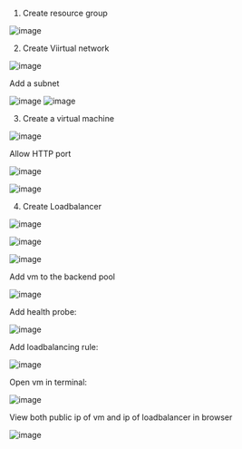 1. Create resource group

![image](https://github.com/user-attachments/assets/2a2c4d91-4aba-44c9-b6c7-8d12dad8774c)

2. Create Viirtual network

![image](https://github.com/user-attachments/assets/c3253bf9-2428-4ab3-b8d4-a64800902360)

Add a subnet

![image](https://github.com/user-attachments/assets/7976af76-59d3-4fa6-8337-b77bc2ed8b36)
![image](https://github.com/user-attachments/assets/e29e235c-d2e0-4984-8e5f-a509fc1d08c5)

3. Create a virtual machine

![image](https://github.com/user-attachments/assets/2d0947be-e35b-42e0-b14e-b2dbec38d6d4)

Allow HTTP port

![image](https://github.com/user-attachments/assets/f0b91794-3ad0-4586-85cf-0d47370672f9)

![image](https://github.com/user-attachments/assets/41c85da5-7a50-4ccd-b319-4435cca06140)

4. Create Loadbalancer

![image](https://github.com/user-attachments/assets/d5fbd5d4-ba4c-421b-8d2c-8470e62adbd0)

![image](https://github.com/user-attachments/assets/2f4801e2-a082-4b03-a8db-053b75b2f5a9)

![image](https://github.com/user-attachments/assets/32713898-5787-4f7d-912d-7e0dfe05a2c8)

Add vm to the backend pool

![image](https://github.com/user-attachments/assets/70de67a1-0b3b-444c-91cf-d85c802cc2a6)

Add health probe:

![image](https://github.com/user-attachments/assets/63da0b74-1856-434d-a6ab-2c9c2b01f076)

Add loadbalancing rule:

![image](https://github.com/user-attachments/assets/a57dde7f-5c04-4056-b3ef-1e1d0bf47e62)

Open vm in terminal:

![image](https://github.com/user-attachments/assets/bfa0688f-1521-499c-bee8-fd86d2c9d07d)

View both public ip of vm and ip of loadbalancer in browser

![image](https://github.com/user-attachments/assets/198c9e6c-d64d-4a57-b926-0391783c1a50)












